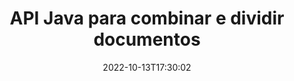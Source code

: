 ---
############################# Static ############################
layout: "product"
date: 2022-10-13T17:30:02
draft: false

product: "Merger"
product_tag: "merger"
platform: "Java"
platform_tag: "java"

############################# Head ############################
head_title: "API de mesclagem de documentos Java | mesclar e remover Word Excel PDF XPS EPUB"
head_description: "Documenta a API de mesclagem para Java. Mesclar, dividir, trocar, reordenar e excluir páginas dos formatos PDF, Microsoft Word, Excel, apresentações, Visio, XPS e EPUB."

############################# Header ############################
title: "API Java para combinar e dividir documentos"
description: "Desenvolva aplicativos de alto desempenho que podem combinar, copiar, embaralhar, cortar ou excluir páginas, slides e diagramas em qualquer lugar."
button:
    enable: true

############################# SubMenu ############################
submenu:
    enable: true
    
    left:
        img_alt: "GroupDocs.Merger for Java"
        image: "https://www.groupdocs.cloud/templates/groupdocs/images/product-logos/groupdocs-merger-java.png"
        product: "GroupDocs.Merger"
        platform: "Java"

    middle:
        button:
            # button loop
            - link: "#overview"
              text: "Visão geral"

            # button loop
            - link: "#features"
              text: "Características"

            # button loop
            - link: "#support"
              text: "Apoiar"

            # button loop
            - link: "https://products.groupdocs.app/merger"
              text: "Demonstração ao vivo"

            # button loop
            - link: "https://purchase.groupdocs.com/pricing/merger/java"
              text: "Preços"

    right:
        link_download: "https://downloads.groupdocs.com/merger"
        link_learn: "https://docs.groupdocs.com/merger/java/"
        link_buy: "https://purchase.groupdocs.com"

############################# Overview ############################
overview:
    enable: true
    content: |
      O GroupDocs.Merger for Java permite que você desenvolva rapidamente aplicativos de negócios de primeira linha em Java. Com pouca codificação, seus aplicativos Java podem mesclar, ripar, embaralhar, cortar e excluir uma única página ou lote de páginas, slides e diagramas. As operações de mesclagem também podem ser executadas em arquivos seguros de formato conhecido e desconhecido, aplicando ou removendo a proteção por senha.  

      {overview.content.paragraph_2}
    tabs:
      enable: true
      
      ## TAB ONE ##
      tab_one:
        description: |
          A seguir está uma visão geral do GroupDocs.Merger for Java:
      
        left:
          enable: true
          icon: "fab fa-html5"
          title: "Operações de documentos"
          content: |
            * Alterar ordem das páginas
            * Remover ou excluir páginas
            * Dividir ou quebrar documento
            * Troque ou embaralhe quaisquer duas páginas
            * Aparar uma ou várias páginas
            * Junte vários documentos
        
        right:
          enable: true
          icon: "fab fa-html5"
          title: "Operações de segurança"
          content: |
            * Segurança do documento de configuração
            * Verifique o status de segurança do documento
            * Definir senha do documento
            * Atualizar senha do documento
            * Remover senha do documento
      
      ## TAB TWO ##
      tab_two:
        description: |
          O GroupDocs.Merger para Java oferece suporte à mesclagem dos seguintes [formatos de arquivo de documento](https://docs.groupdocs.com/merger/java/supported-document-formats/):

        left:
          enable: true
          table:
            # table loop
            - title: "Microsoft Office"
              content: |
                * **Palavra:** DOC, DOCX, DOCM, DOT, DOTX, DOTM, RTF, TXT
                * **Excel:** XLS, XLSX, XLSM, XLSB, XLTM, XLT, XLTM, XLTX, XLAM, SXC, SpreadsheetML
                * **PowerPoint:** PPT, PPTX, PPS, PPSX, PPSM, POT, POTM, POTX, PPTM
                * **OneNote:** UM

        right:
          enable: true
          table:
            # table loop
            - title: "OpenDocument e outros formatos"
              content: |
                * **Formatos OpenDocument**: ODT, OTT, ODP, OTP, ODS
                * **Layout fixo**: PDF, XPS
                * **Imagens**: BMP, PNG, TIFF
                * **Web**: HTML, MHT, MHTML
                * **Texto**: TXT, CSV, TSV
                * **Látex**: TEX
                * **E-book**: EPUB

      ## TAB THREE ##
      tab_three:
        description: |
          GroupDocs.Merger for Java suporta os seguintes sistemas operacionais, frameworks e gerenciadores de pacotes:
        
        left:
          enable: true
          table:
            # table loop
            - icon: "fab fa-windows"
              title: "Sistemas operacionais"
              content: |
                * Área de trabalho do Microsoft Windows
                * Servidor Microsoft Windows
                * Linux
                * MacOS

            # table loop
            - icon: "fas fa-code"
              title: "Estruturas Suportadas"
              content: |
                * Java 7 (1.7)
                * Java 8 (1.8)
                * Java10
                * Java 11 e superior

        right:
          enable: true
          table:
            # table loop
            - icon: "fas fa-box"
              title: "Ferramenta de automação de compilação"
              content: |
                * Especialista

            # table loop
            - icon: "fas fa-tools"
              title: "Ambientes de Desenvolvimento"
              content: |
                *NetBeans
                * IntelliJ IDEA
                * Eclipse
                {tabs.tab_three.right.content_2.line_4}
                {tabs.tab_three.right.content_2.line_5}

############################# Features ############################
features:
    enable: true
    title: "Recursos do GroupDocs.Merger para Java"

    feature:
      # feature loop
      - icon: "cópia fas fa"
        content: "Mesclar várias páginas, slides e diagramas em um único arquivo"
       
      # feature loop
      - icon: "fas fa-olho"
        content: "Rasgue e divida documentos enormes em vários arquivos menores"

      # feature loop
      - icon: "você faz fa-bolt"
        content: "Embaralhar e reorganizar páginas, slides ou diagramas"
      
      # feature loop
      - icon: "fas-arquivo-powerpoint"
        content: "Troque e troque duas páginas, slides ou diagramas entre si dentro de um documento"

      # feature loop
      - icon: "fas fa-code"
        content: "Cortar e aparar documentos removendo páginas, slides ou diagramas específicos"

      # feature loop
      - icon: "fas fa-cloud"
        content: "Excluir uma única ou coleção de páginas, slides ou diagramas"

      # feature loop
      - icon: "fas fa-remove-formato"
        content: "Costure e mescle um grande número de documentos em lotes"

      # feature loop
      - icon: "fas fa-comentário-barra"
        content: "Verifique programaticamente em Java se um documento está protegido com uma senha"

      # feature loop
      - icon: "fas fa-localização-seta"
        content: "Defina, redefina e remova a senha de formatos de documentos conhecidos e desconhecidos"

      # feature loop
      - icon: "fas fa-border-all"
        content: "Dividir um arquivo de texto em vários por números de linha"

      # feature loop
      - icon: "chave fas fa"
        content: "Obter representação de imagens de páginas de documentos"

      # feature loop
      - icon: "fas fa-colunas"
        content: "Mesclar vários documentos de diferentes formatos em um único arquivo PDF"

      # feature loop
      - icon: "palavra-arquivo fas fa"
        content: "Insira objetos OLE em PDF, Word, Excel, PowerPoint e formatos de documento aberto"

      # feature loop
      - icon: "fas fa-envelope"
        content: "Anexar arquivos programaticamente a um documento PDF"

      # feature loop
      - icon: "fas fa-print"
        content: "Adicionar documento ao diagrama por meio de objetos OLE"

      # feature loop
      - icon: "fas fa-arquivo-arquivo"
        content: "Mesclar diferentes tipos de documentos (DOC, XLS, PPT etc) em um único arquivo PDF"

      # feature loop
      - icon: "você faz fa-lock"
        content: "Importe facilmente objetos OLE para tipos de arquivo do Microsoft Word, Excel, Presentation e OpenDocument"

      # feature loop
      - icon: "código do arquivo fas fa"
        content: "Adicionar outros documentos à página de diagrama por meio de objetos OLE"

    more_feature:
      # more_feature_loop
      - title: "Remova as páginas desejadas dos documentos"
        content: |
          A API GroupDocs.Merger para Java permite selecionar e excluir páginas indesejadas de seu documento.
      
      # more_feature_loop
      - title: "Verifique a senha do formato de documento desconhecido"
        content: "Mesmo que o formato de um documento específico seja desconhecido, o GroupDocs.Merger for Java permite que você verifique e recupere a senha do documento, se disponível."

      # more_feature_loop
      - title: "Junte-se a documentos protegidos por senha de formatos conhecidos"
        content: "A API GroupDocs.Merger para Java permite obter uma lista de documentos de formatos conhecidos e desconhecidos."

############################# Support ############################
support:
    enable: true

############################# Solutions ############################
solutions:
    enable: true
    title: "GroupDocs.Merger oferece APIs de mesclagem de documentos para outros ambientes de desenvolvimento populares"

    solution:
        # solution loop
        - img_alt: "GroupDocs.Merger for .NET"
          image: "https://www.groupdocs.cloud/templates/groupdocs/images/product-logos/groupdocs-merger-net.png"
          product: "GroupDocs.Merger"
          platform: ".NET"
          link: "/merger/net/"

############################# Back to top ###############################
back_to_top:
  enable: true
---